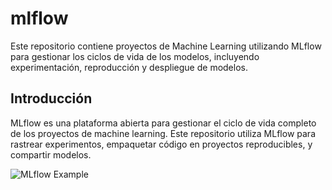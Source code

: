 # mlflow
Este repositorio contiene proyectos de Machine Learning utilizando MLflow para gestionar los ciclos de vida de los modelos, incluyendo experimentación, reproducción y despliegue de modelos.

## Introducción

MLflow es una plataforma abierta para gestionar el ciclo de vida completo de los proyectos de machine learning. Este repositorio utiliza MLflow para rastrear experimentos, empaquetar código en proyectos reproducibles, y compartir modelos.

![MLflow Example](https://techcommunity.microsoft.com/t5/image/serverpage/image-id/420557i0319A4181851485A/image-size/original?v=v2&px=-1)
